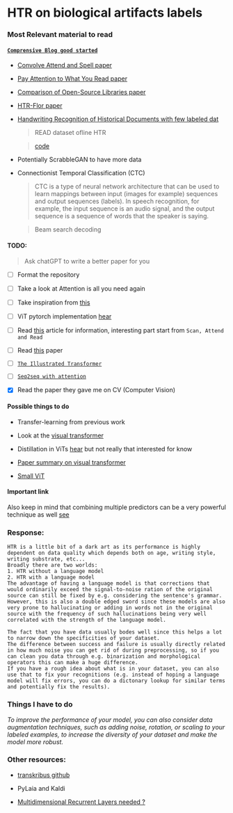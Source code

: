 # HTR on biological artifacts labels

### Most Relevant material to read

#### [`Comprensive Blog good started`](https://nanonets.com/blog/handwritten-character-recognition/)

- [Convolve Attend and Spell paper](https://priba.github.io/assets/publi/conf/2018_GCPR_LKang.pdf)

- [Pay Attention to What You Read paper](https://arxiv.org/abs/2005.13044)

- [Comparison of Open-Source Libraries paper](https://teklia.com/publications/DAS2022_HUMU.pdf)

- [HTR-Flor paper](https://ieeexplore.ieee.org/document/9266005)

- [Handwriting Recognition of Historical Documents with few labeled dat](https://arxiv.org/pdf/1811.07768v1.pdf)
    > READ dataset ofline HTR

    > [code](https://github.com/0x454447415244/HandwritingRecognitionSystem)

- Potentially ScrabbleGAN to have more data

- Connectionist Temporal Classification (CTC)
    > CTC is a type of neural network architecture that can be used to learn mappings between input (images for example) sequences and output sequences (labels). In speech recognition, for example, the input sequence is an audio signal, and the output sequence is a sequence of words that the speaker is saying.

    > Beam search decoding

#### TODO:
> Ask chatGPT to write a better paper for you

- [ ] Format the repository
- [ ] Take a look at Attention is all you need again
- [ ] Take inspiration from [this](https://github.com/AlbertoPresta/Thesis)
- [ ] ViT pytorch implementation [hear](https://github.com/lucidrains/vit-pytorch)
- [ ] Read [this](https://nanonets.com/blog/handwritten-character-recognition/) article for information, interesting part start from `Scan, Attend and Read`
- [ ] Read [this](https://paperswithcode.com/task/handwriting-recognition) paper
- [ ] [`The Illustrated Transformer`](https://jalammar.github.io/illustrated-transformer/)

- [ ] [`Seq2seq with attention`](https://jalammar.github.io/visualizing-neural-machine-translation-mechanics-of-seq2seq-models-with-attention/)

- [X] Read the paper they gave me on CV (Computer Vision)

#### Possible things to do

- Transfer-learning from previous work
- Look at the [visual transformer](https://www.youtube.com/watch?v=TrdevFK_am4)
- Distillation in ViTs [hear](https://arxiv.org/abs/2012.12877) but not really that interested for know
- [Paper summary on visual transformer](https://arxiv.org/abs/2012.12556)

- [Small ViT](https://arxiv.org/abs/2106.10270)

#### Important link

Also keep in mind that combining multiple predictors can be a very powerful technique as well [see](https://dl.gi.de/handle/20.500.12116/16993)

### Response:

```
HTR is a little bit of a dark art as its performance is highly dependent on data quality which depends both on age, writing style, writing substrate, etc...
Broadly there are two worlds:
1. HTR without a language model
2. HTR with a language model
The advantage of having a language model is that corrections that would ordinarily exceed the signal-to-noise ration of the original source can still be fixed by e.g. considering the sentence's grammar.
However, this is also a double edged sword since these models are also very prone to hallucinating or adding in words not in the original source with the frequency of such hallucinations being very well correlated with the strength of the language model.

The fact that you have data usually bodes well since this helps a lot to narrow down the specificities of your dataset.
The difference between success and failure is usually directly related in how much noise you can get rid of during preprocessing, so if you can clean you data through e.g. binarization and morphological operators this can make a huge difference.
If you have a rough idea about what is in your dataset, you can also use that to fix your recognitions (e.g. instead of hoping a language model will fix errors, you can do a dictonary lookup for similar terms and potentially fix the results).
```

### Things I have to do

_To improve the performance of your model, you can also consider data augmentation techniques, such as adding noise, rotation, or scaling to your labeled examples, to increase the diversity of your dataset and make the model more robust._

### Other resources:

- [transkribus github](https://github.com/transkribus/)

- PyLaia and Kaldi

- [Multidimensional Recurrent Layers needed ?](https://ieeexplore.ieee.org/document/8269951)
